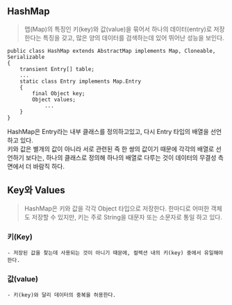 ## HashMap
> 맵(Map)의 특징인 키(key)와 값(value)을 묶어서 하나의 데이터(entry)로 저장한다는 특징을 갖고,
> 많은 양의 데이터를 검색하는데 있어 뛰어난 성능을 보인다.

```
public class HashMap extends AbstractMap implements Map, Cloneable, Serializable 
{
    transient Entry[] table;
    ...
    static class Entry implements Map.Entry 
    {
        final Object key;
        Object values;
            ...
    }
}
```

HashMap은 Entry라는 내부 클래스를 정의하고있고, 다시 Entry 타입의 배열을 선언하고 있다.
<br> 키와 값은 별개의 값이 아니라 서로 관련된 즉 한 쌍의 값이기 때문에 각각의 배열로 선언하기 보다는,
하나의 클래스로 정의해 하나의 배열로 다루는 것이 데이터의 무결성 측면에서 더 바람직 하다.


## Key와 Values
> HashMap은 키와 값을 각각 Object 타입으로 저장한다. 한마디로 어떠한 객체도 저장할 수 있지만,
> 키는 주로 String을 대문자 또는 소문자로 통일 하고 있다. 

### 키(Key)
    - 저장된 값을 찾는데 사용되는 것이 아니기 때문에, 컬렉션 내의 키(key) 중에서 유일해야 한다.
### 값(value)
    - 키(key)와 달리 데이터의 중복을 허용한다. 